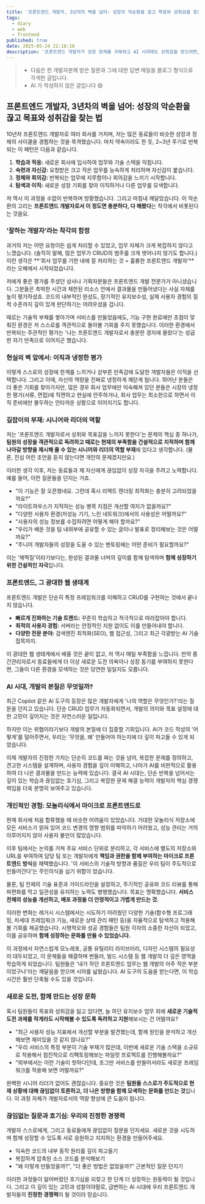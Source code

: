 ```yaml
---
title: '프론트엔드 개발자, 3년차의 벽을 넘어: 성장의 악순환을 끊고 목표와 성취감을 찾는 법'
tags:
  - diary
  - web
  - frontend
published: true
date: 2025-05-24 22:18:18
description: '프론트엔드 개발자가 성장 정체를 극복하고 AI 시대에도 성취감을 얻으려면, 단순 업무를 넘어 깊이 있는 기술적 도전과 끊임없는 학습을 추구하는 주도적인 성장 문화를 만들어가야 합니다.'
---
```


> - 다음은 한 개발자분께 받은 질문과 그에 대한 답변 메일을 블로그 형식으로 각색한 글입니다.
> - AI 가 작성하지 않은 글입니다 😄

## 프론트엔드 개발자, 3년차의 벽을 넘어: 성장의 악순환을 끊고 목표와 성취감을 찾는 법

10년차 프론트엔드 개발자로 여러 회사를 거치며, 저는 많은 동료들이 비슷한 성장과 정체의 사이클을 경험하는 것을 목격했습니다. 마치 약속이라도 한 듯, 2~3년 주기로 반복되는 이 패턴은 다음과 같습니다.

1. **학습과 적응:** 새로운 회사에 입사하여 업무와 기술 스택을 익힙니다.
2. **숙련과 자신감:** 요청받은 크고 작은 업무를 능숙하게 처리하며 자신감이 붙습니다.
3. **정체와 회의감:** 반복되는 업무에 지루함이나 회의감을 느끼기 시작합니다.
4. **탐색과 이직:** 새로운 성장 기회를 찾아 이직하거나 다른 업무를 모색합니다.

저 역시 이 과정을 수없이 반복하며 방황했습니다. 그리고 마침내 깨달았습니다. 이 악순환의 고리는 **프론트엔드 개발자로서 이 정도면 충분하다, 다 해봤다**는 착각에서 비롯된다는 것을요.

### '잘하는 개발자'라는 착각의 함정

과거의 저는 어떤 요청이든 쉽게 처리할 수 있었고, 업무 자체가 크게 복잡하지 않다고 느꼈습니다. (솔직히 말해, 많은 업무가 CRUD의 범주를 크게 벗어나지 않기도 합니다.) 이런 생각은 **'회사 업무를 기한 내에 잘 처리하는 것 = 훌륭한 프론트엔드 개발자'**라는 오해에서 시작되었습니다.

저에게 좋은 평가를 주셨던 상사나 기획자분들은 프론트엔드 개발 전문가가 아니셨습니다. 그분들은 촉박한 시간과 제한된 리소스 안에서 결과물을 만들어냈다는 사실 자체를 높이 평가하셨죠. 코드의 내부적인 완성도, 장기적인 유지보수성, 실제 사용자 경험의 질적 수준까지 깊이 있게 판단하기는 어려우셨을 겁니다.

때로는 기술적 부채를 쌓아가며 서비스를 만들었음에도, 기능 구현 완료에만 초점이 맞춰진 환경은 저 스스로를 객관적으로 돌아볼 기회를 주지 못했습니다. 이러한 환경에서 반복되는 주관적인 평가는 '나는 프론트엔드 개발자로서 충분한 경지에 올랐다'는 성급한 자기 만족으로 이어지곤 했습니다.

### 현실의 벽 앞에서: 이직과 냉정한 평가

이렇게 스스로의 성장에 한계를 느끼거나 섣부른 만족감에 도달한 개발자들은 이직을 선택합니다. 그리고 이때, 자신의 역량을 진짜로 냉정하게 깨닫게 됩니다. 뛰어난 분들은 더 좋은 기회를 찾아가지만, 많은 경우 회사 업무에만 익숙해져 있던 분들은 시장의 냉정한 평가(서류, 면접)에 직면하고 현실에 안주하거나, 회사 업무는 최소한으로 하면서 이직 준비에만 몰두하는 안타까운 상황으로 이어지기도 합니다.

### 길잡이의 부재: 시니어와 리더의 역할

저는 '프론트엔드 개발자로서 성취와 목표감을 느끼지 못한다'는 문제의 핵심 중 하나가, **팀원의 성장을 객관적으로 독려하고 때로는 현재의 부족함을 건설적으로 지적하며 함께 나아갈 방향을 제시해 줄 수 있는 시니어와 리더의 역할 부재**에 있다고 생각합니다. (물론, 진심 어린 조언을 듣지 않는다면 개인의 문제겠지만요.)

이러한 생각 이후, 저는 동료들과 제 자신에게 끊임없이 성장 자극을 주려고 노력합니다. 예를 들어, 이런 질문들을 던지는 거죠.

- "이 기능은 잘 오픈했네요. 그런데 혹시 리액트 렌더링 최적화는 충분히 고려되었을까요?"
- "라이트하우스가 지적하는 성능 병목 지점은 개선할 여지가 없을까요?"
- "다양한 사용자 환경(저성능 기기, 느린 네트워크)에서의 사용성은 어떨까요?"
- "사용자의 성능 정보를 수집하려면 어떻게 해야 할까요?"
- "우리가 배운 것을 팀 내외부에 공유할 수 있는 글이나 발표로 정리해보는 것은 어떨까요?"
- "주니어 개발자들의 성장을 도울 수 있는 멘토링에는 어떤 준비가 필요할까요?"

이는 '채찍질'이라기보다는, 완성된 결과물 너머의 깊이를 함께 탐색하며 **함께 성장하기 위한 건설적인 자극**입니다.

### 프론트엔드, 그 광대한 웹 생태계

프론트엔드 개발은 단순히 특정 프레임워크를 이해하고 CRUD를 구현하는 것에서 끝나지 않습니다.

- **빠르게 진화하는 기술 트렌드:** 꾸준히 학습하고 적극적으로 따라잡아야 합니다.
- **최적의 사용자 경험:** 서버라는 안정적인 지원 없이도 이를 만들어내야 합니다.
- **다양한 전문 분야:** 검색엔진 최적화(SEO), 웹 접근성, 그리고 최근 각광받는 AI 기술 접목까지.

이 광대한 웹 생태계에서 배울 것은 끝이 없고, 저 역시 매일 부족함을 느낍니다. 만약 중간관리자로서 동료들에게 더 이상 새로운 도전 의욕이나 성장 동기를 부여하지 못한다면, 그들이 다른 환경을 모색하는 것은 당연한 일일지도 모릅니다.

### AI 시대, 개발의 본질은 무엇일까?

최근 Copilot 같은 AI 도구의 등장은 많은 개발자에게 '나의 역할은 무엇인가?'라는 질문을 던지고 있습니다. 단순 CRUD 업무가 자동화되면서, 개발의 의미와 목표 설정에 대한 고민이 깊어지는 것은 자연스러운 일입니다.

하지만 이는 위협이라기보다 개발의 본질에 더 집중할 기회입니다. AI가 코드 작성의 '어떻게'를 덜어주면서, 우리는 '무엇을, 왜' 만들어야 하는지에 더 깊이 파고들 수 있게 되었습니다.

이제 개발자의 진정한 가치는 단순히 코드를 짜는 것을 넘어, 복잡한 문제를 정의하고, 견고한 시스템을 설계하며, 사용자 경험을 깊이 이해하고, 나아가 AI를 비판적으로 활용하여 더 나은 결과물을 만드는 능력에 있습니다. 결국 AI 시대는, 단순 반복을 넘어서는 깊이 있는 학습과 끊임없는 호기심, 그리고 복잡한 문제 해결 능력이 개발자의 핵심 경쟁력임을 더욱 분명히 보여주고 있습니다.

### 개인적인 경험: 모놀리식에서 마이크로 프론트엔드로

현재 회사에 처음 합류했을 때 비슷한 어려움이 있었습니다. 거대한 모놀리식 저장소에 모든 서비스가 얽혀 있어 코드 변경의 영향 범위를 파악하기 어려웠고, 성능 관리는 거의 이루어지지 않아 사용자 불만이 많았습니다.

이후 팀에서는 논의를 거쳐 주요 서비스 단위로 분리하고, 각 서비스에 별도의 저장소와 URL을 부여하여 담당 팀 또는 개발자에게 **책임과 권한을 함께 부여하는 마이크로 프론트엔드 방식**을 채택했습니다. '이 서비스의 기술적 방향과 품질은 우리 팀이 주도적으로 만들어간다'는 주인의식을 심기 위함이 었습니다.

물론, 팀 전체의 기술 표준과 가이드라인을 설정하고, 주기적인 공유와 코드 리뷰를 통해 파편화를 막고 일관성을 유지하는 노력도 병행했습니다. 목표는 명확했습니다. **서비스 전체의 성능을 개선하고, 배포 과정을 더 안정적이고 가볍게 만드는 것.**

이러한 변화는 레거시 시스템에서는 시도하기 어려웠던 다양한 기술(함수형 프로그래밍, 차세대 프레임워크 기능, 새로운 상태 관리 패턴 등)을 자율적으로 탐색하고 적용해볼 기회를 제공했습니다. 시행착오와 성공 경험들은 팀원 각자의 소중한 자산이 되었고, 이를 공유하며 **함께 성장하는 문화를 만들 수 있었습니다.**

이 과정에서 자연스럽게 모노레포, 공통 유틸리티 라이브러리, 디자인 시스템의 필요성이 대두되었고, 이 문제들을 해결하며 번들러, 빌드 시스템 등 웹 개발의 더 깊은 영역을 학습하게 되었습니다. 팀원들은 '내가 하던 프론트엔드 업무는 웹 개발의 아주 작은 부분이었구나'라는 깨달음을 얻으며 시야를 넓혔습니다. AI 도구의 도움을 받는다면, 이 학습 시간은 훨씬 단축될 수도 있을 것입니다.

### 새로운 도전, 함께 만드는 성장 문화

혹시 팀원들이 목표와 성취감을 잃고 있다면, 늘 하던 유지보수 업무 외에 **새로운 기술적 도전 과제를 작게라도 시작해볼 수 있도록 독려하고 지원**해보시는 건 어떨까요?

- "최근 사용자 성능 지표에서 개선할 부분을 발견했는데, 함께 원인을 분석하고 개선해보면 재미있을 것 같지 않나요?"
- "우리 서비스의 특정 부분이 기술 부채가 많은데, 이번에 새로운 기술 스택을 소규모로 적용해서 점진적으로 리팩토링해보는 파일럿 프로젝트를 진행해볼까요?"
- "외부에서는 이런 기술이 핫하다던데, 조그만 서비스를 만들어서라도 새로운 프레임워크를 적용해 보면 어떨까요?"

완벽한 시니어 리더가 없어도 괜찮습니다. 중요한 것은 **팀원들 스스로가 주도적으로 현재 상황에 대해 끊임없이 토론하고, 더 나은 방향을 함께 모색하는 문화를 만드는 것**입니다. 이 과정 자체가 개발자로서의 역량 향상에 큰 도움이 됩니다.

### 끊임없는 질문과 호기심: 우리의 진정한 경쟁력

개발자 스스로에게, 그리고 동료들에게 끊임없이 질문을 던지세요. 새로운 것을 시도하며 함께 성장할 수 있도록 서로 응원하고 지지하는 환경을 만들어주세요.

- 익숙한 코드의 내부 동작 원리를 깊이 파고들기
- 복잡하게 압축된 소스 코드를 분석해보기
- "왜 이렇게 만들었을까?", "더 좋은 방법은 없었을까?" 근본적인 질문 던지기

이러한 과정들이 잃어버렸던 호기심을 되찾고 한 단계 더 성장하는 원동력이 될 것입니다. 그리고 이 깊이 있는 고민과 성찰이야말로, 급변하는 AI 시대에 우리 프론트엔드 개발자들의 **진정한 경쟁력**이 될 것이라 믿습니다.
